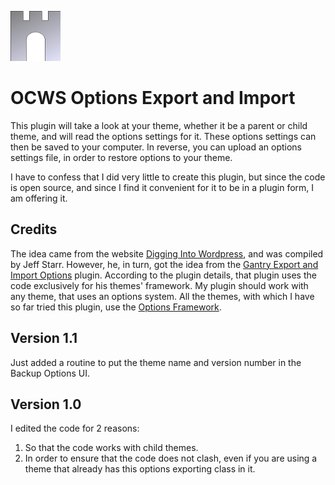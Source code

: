 ![ocws-options-export-import](./assets/castlelogo80x80.png)

# OCWS Options Export and Import
This plugin will take a look at your theme, whether it be a parent or child theme, and will read the options settings for it. These options settings can then be saved to your computer. In reverse, you can upload an options settings file, in order to restore options to your theme.

I have to confess that I did very little to create this plugin, but since the code is open source, and since I find it convenient for it to be in a plugin form, I am offering it.

## Credits
The idea came from the website [Digging Into Wordpress](https://digwp.com/2014/04/backup-restore-theme-options/), and was compiled by Jeff Starr. However, he, in turn, got the idea from the [Gantry Export and Import Options](http://wordpress.org/extend/plugins/gantry-export-import-options/) plugin. According to the plugin details, that plugin uses the code exclusively for his themes' framework. My plugin should work with any theme, that uses an options system. All the themes, with which I have so far tried this plugin, use the [Options Framework](http://wptheming.com/options-framework-theme/).

## Version 1.1
Just added a routine to put the theme name and version number in the Backup Options UI.

## Version 1.0
I edited the code for 2 reasons:

1. So that the code works with child themes.
2. In order to ensure that the code does not clash, even if you are using a theme that already has this options exporting class in it.